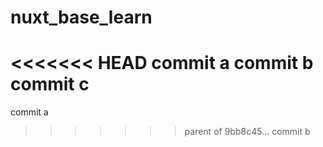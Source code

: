 # nuxt_base_learn


<<<<<<< HEAD
commit a
commit b
commit c
=======
commit a
>>>>>>> parent of 9bb8c45... commit b
